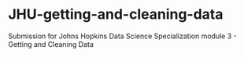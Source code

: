 # JHU-getting-and-cleaning-data
Submission for Johns Hopkins Data Science Specialization module 3 - Getting and Cleaning Data
